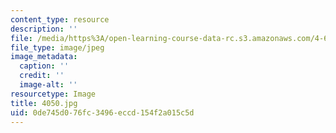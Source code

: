```yaml
---
content_type: resource
description: ''
file: /media/https%3A/open-learning-course-data-rc.s3.amazonaws.com/4-614-religious-architecture-and-islamic-cultures-fall-2002/0de745d076fc3496eccd154f2a015c5d_4050.jpg
file_type: image/jpeg
image_metadata:
  caption: ''
  credit: ''
  image-alt: ''
resourcetype: Image
title: 4050.jpg
uid: 0de745d0-76fc-3496-eccd-154f2a015c5d
---
```

